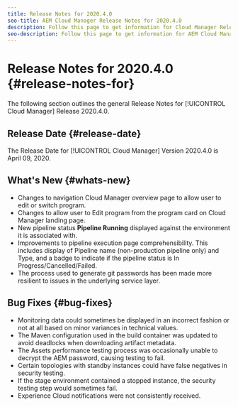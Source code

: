 ```yaml
---
title: Release Notes for 2020.4.0
seo-title: AEM Cloud Manager Release Notes for 2020.4.0
description: Follow this page to get information for Cloud Manager Release 2020.4.0
seo-description: Follow this page to get information for AEM Cloud Manager Release 2020.4.0
---
```

# Release Notes for 2020.4.0 {#release-notes-for}

The following section outlines the general Release Notes for [!UICONTROL Cloud Manager] Release 2020.4.0.

## Release Date {#release-date}

The Release Date for [!UICONTROL Cloud Manager] Version 2020.4.0 is April 09, 2020.

## What's New {#whats-new}

* Changes to navigation Cloud Manager overview page to allow user to edit or switch program.
* Changes to allow user to Edit program from the program card on Cloud Manager landing page.
* New pipeline status **Pipeline Running** displayed against the environment it is associated with.
* Improvements to pipeline execution page comprehensibility. This includes display of Pipeline name (non-production pipeline only) and Type, and a badge to indicate if the pipeline status is In Progress/Cancelled/Failed.
* The process used to generate git passwords has been made more resilient to issues in the underlying service layer.

## Bug Fixes {#bug-fixes}

* Monitoring data could sometimes be displayed in an incorrect fashion or not at all based on minor variances in technical values.
* The Maven configuration used in the build container was updated to avoid deadlocks when downloading artifact metadata.
* The Assets performance testing process was occasionally unable to decrypt the AEM password, causing testing to fail.
* Certain topologies with standby instances could have false negatives in security testing.
* If the stage environment contained a stopped instance, the security testing step would sometimes fail.
* Experience Cloud notifications were not consistently received.

